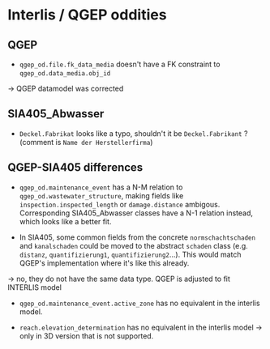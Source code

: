 # Interlis / QGEP oddities

## QGEP

- `qgep_od.file.fk_data_media` doesn't have a FK constraint to `qgep_od.data_media.obj_id`

-> QGEP datamodel was corrected 

## SIA405_Abwasser

- `Deckel.Fabrikat` looks like a typo, shouldn't it be `Deckel.Fabrikant` ? (comment is `Name der Herstellerfirma`)

## QGEP-SIA405 differences

- `qgep_od.maintenance_event` has a N-M relation to `qgep_od.wastewater_structure`, making fields like `inspection.inspected_length` or `damage.distance` ambigous. Corresponding SIA405_Abwasser classes have a N-1 relation instead, which looks like a better fit.

- In SIA405, some common fields from the concrete `normschachtschaden` and `kanalschaden` could be moved to the abstract `schaden` class (e.g. `distanz`, `quantifizierung1`, `quantifizierung2`...). This would match QGEP's implementation where it's like this already.

-> no, they do not have the same data type. QGEP is adjusted to fit INTERLIS model

- `qgep_od.maintenance_event.active_zone` has no equivalent in the interlis model.

- `reach.elevation_determination` has no equivalent in the interlis model -> only in 3D version that is not supported.
